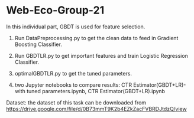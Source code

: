 # Web-Eco-Group-21
In this individual part, GBDT is used for feature selection.

1. Run DataPreprocessing.py to get the clean data to feed in Gradient Boosting Classifier.

2. Run GBDTLR.py  to get important features and train Logistic Regression Classifier.

3. optimalGBDTLR.py to get the tuned parameters.

4. two Jupyter notebooks to compare results: CTR Estimator(GBDT+LR)-with tuned parameters.ipynb, CTR Estimator(GBDT+LR).ipynb

Dataset: the dataset of this task can be downloaded from https://drive.google.com/file/d/0B73mmT9K2b4EZkZacFVBRDJtdzQ/view
